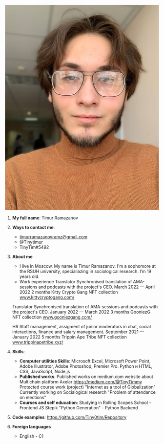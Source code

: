 ![](/bezimeni.png)
1. **My full name**: Timur Ramazanov
2. **Ways to contact me**:
    * timurramazanovramz@gmail.com
    * @Tinytimur
    * TinyTim#5492
3. **About me**
    * I live in Moscow. My name is Timur Ramazanov. I'm a sophomore at the RSUH university, specialiazing in sociological research. I’m 19 years old.
    * Work experience
    Translator
    Synchronised translation of AMA-sessions and podcasts with the project's CEO.
    March 2022 — April 2022
    2 months
    Kitty Crypto Gang NFT collection
    www.kittycryptogang.com/

    Translator
    Synchronised translation of AMA-sessions and podcasts with the project's CEO.
    January 2022 — March 2022
    3 months
    GooniezG NFT collection
    www.gooniezgang.com/

    HR
    Staff management, assigment of junior moderators in chat, social interactions, finance and salary management.
    September 2021 — January 2022
    5 months
    Trippin Ape Tribe NFT collection
    www.trippinapetribe.xyz/
4.  **Skills**:
    * **Computer utilities Skills**:
    Microsoft Excel, Microsoft Power Point, Adobe Illustrator, Adobe Photoshop, Premier Pro.
    Python и HTML, CSS, JavaScript, Node.js
    * **Published works**:
    Published works on medium.com website about Multichain platform Axelar https://medium.com/@TinyTimmy
    Protected course work (project) "Internet as a tool of Globalization" 
    Currently working on Socialogical research "Problem of attendance on elections"
    * **Courses and self education**:
    Studying in Rolling Scopes School - Frontend JS
    Stepik "Python Generation" - Python Backend
5. **Code examples**: 
    https://github.com/Tiny0tim/Repository
6. **Foreign languages**
    * English - C1




